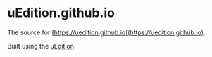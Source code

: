 # uEdition.github.io

The source for [https://uedition.github.io](https://uedition.github.io).

Built using the [μEdition](https://uedition.github.io/uedition).
